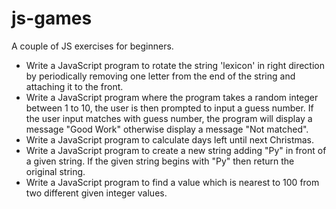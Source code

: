 # js-games
A couple of JS exercises for beginners.
* Write a JavaScript program to rotate the string 'lexicon' in right direction by periodically removing one letter from the end of the string and attaching it to the front. 
* Write a JavaScript program where the program takes a random integer between 1 to 10, the user is then prompted to input a guess number. If the user input matches with guess number, the program will display a message "Good Work" otherwise display a message "Not matched". 
* Write a JavaScript program to calculate days left until next Christmas. 
* Write a JavaScript program to create a new string adding "Py" in front of a given string. If the given string begins with "Py" then return the original string. 
* Write a JavaScript program to find a value which is nearest to 100 from two different given integer values. 
